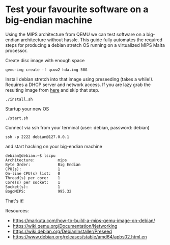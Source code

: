 # Test your favourite software on a big-endian machine

Using the MIPS architecture from QEMU we can test software on a big-endian
architecture without hassle. This guide fully automates the required steps for
producing a debian stretch OS running on a virtualized MIPS Malta processor.

Create disc image with enough space

```
qemu-img create -f qcow2 hda.img 50G
```

Install debian stretch into that image using preseeding (takes a while!).
Requires a DHCP server and network access.
If you are lazy grab the resulting image from
[here](https://byte-physics.de/public-downloads/debian-mips-qemu/hda.img) and
skip that step.

```
./install.sh
```

Startup your new OS


```
./start.sh
```

Connect via ssh from your terminal (user: debian, password: debian)

```
ssh -p 2222 debian@127.0.0.1
```

and start hacking on your big-endian machine


```
debian@debian:~$ lscpu
Architecture:          mips
Byte Order:            Big Endian
CPU(s):                1
On-line CPU(s) list:   0
Thread(s) per core:    1
Core(s) per socket:    1
Socket(s):             1
BogoMIPS:              995.32
```

That's it!

Resources:
- https://markuta.com/how-to-build-a-mips-qemu-image-on-debian/
- https://wiki.qemu.org/Documentation/Networking
- https://wiki.debian.org/DebianInstaller/Preseed
- https://www.debian.org/releases/stable/amd64/apbs02.html.en
